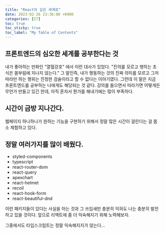 ```yaml
---
title: "React의 깊은 세계로"
date: 2023-02-26 23:36:00 +0900
categories: [IT]
toc: true
toc_sticky: true
toc_label: "My Table of Contents"
---
```


## 프론트엔드의 심오한 세계를 공부한다는 것

내가 좋아하는 만화인 "열혈강호" 에서 이런 대사가 있었다. "진의를 모르고 행하는 초식은 몸부림에 지나지 않는다." 그 말인즉, 내가 행동하는 것의 진짜 의미를 모르고 그저 따라만 하는 행위는 진정한 검술이라고 할 수 없다는 이야기였다. 그런데 이 말은 지금 프론트엔드를 공부하는 나에게도 해당되는 것 같다. 강의를 들으면서 따라가면 어떻게든 무언가 만들고 있긴 한데, 아직 혼자서 뭔가를 해내기에는 많이 부족하다.

## 시간이 금방 지나간다.

웹페이지 하나하나가 원하는 기능을 구현하기 위해서 정말 많은 시간이 걸린다는 걸 몸소 체험하고 있다.

## 정말 여러가지를 많이 배웠다.

- styled-components
- typescript
- react-router-dom
- react-query
- apexchart
- react-helmet
- recoil
- react-hook-form
- react-beautiful-dnd

이런 패키지들이 있다는 사실을 아는 것과 그 쓰임새만 충분히 익혀도 나는 충분히 발전하고 있을 것이다. 앞으로 리액트에 좀 더 익숙해지기 위해 노력해보자.

그중에서도 타입스크립트는 정말 익숙해지지가 않는다...

